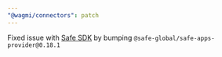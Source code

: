 ```yaml
---
"@wagmi/connectors": patch
---
```


Fixed issue with [Safe SDK](https://github.com/wevm/viem/issues/579) by bumping `@safe-global/safe-apps-provider@0.18.1`
